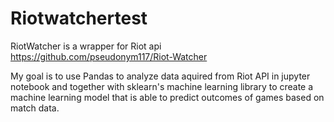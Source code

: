 # Riotwatchertest
RiotWatcher is a wrapper for Riot api 
  https://github.com/pseudonym117/Riot-Watcher
  
  My goal is to use Pandas to analyze data aquired from Riot API in jupyter notebook and together with sklearn's machine learning library to create a machine learning model that is able to predict outcomes of games based on match data.

